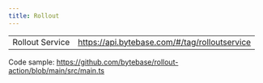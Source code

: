 ```yaml
---
title: Rollout
---
```


|                 |                                               |
| --------------- | --------------------------------------------- |
| Rollout Service | https://api.bytebase.com/#/tag/rolloutservice |

Code sample: https://github.com/bytebase/rollout-action/blob/main/src/main.ts
